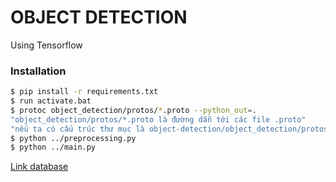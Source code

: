 # OBJECT DETECTION
Using Tensorflow 

### Installation


```sh
$ pip install -r requirements.txt 
$ run activate.bat 
$ protoc object_detection/protos/*.proto --python_out=.
"object_detection/protos/*.proto là đường dẫn tới các file .proto"
"nếu ta có cấu trúc thư mục là object-detection/object_detection/protos/*.proto thì sẽ làm như ví dụ"
$ python ../preprocessing.py
$ python ../main.py
```


[Link database](https://github.com/tensorflow/models/blob/master/research/object_detection/g3doc/detection_model_zoo.md)
